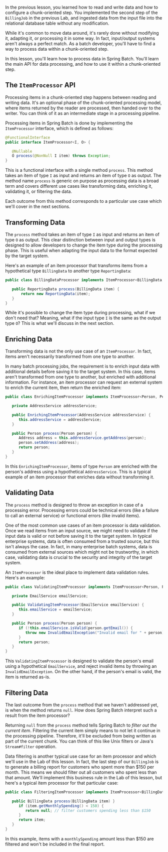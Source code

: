 In the previous lesson, you learned how to read and write data and how to configure a chunk-oriented step. You implemented the second step of the `BillingJob` in the previous Lab, and ingested data from the input file into the relational database table without any modification.

While it's common to move data around, it's rarely done without modifying it, adapting it, or processing it in some way. In fact, input/output systems aren't always a perfect match. As a batch developer, you'll have to find a way to process data within a chunk-oriented step.

In this lesson, you'll learn how to process data in Spring Batch. You'll learn the main API for data processing, and how to use it within a chunk-oriented step.

## The `ItemProcessor` API

Processing items in a chunk-oriented step happens between reading and writing data. It's an optional phase of the chunk-oriented processing model, where items returned by the reader are processed, then handed over to the writer. You can think of it as an intermediate stage in a processing pipeline.

Processing items in Spring Batch is done by implementing the `ItemProcessor` interface, which is defined as follows:

```java
@FunctionalInterface
public interface ItemProcessor<I, O> {

   @Nullable
   O process(@NonNull I item) throws Exception;
}
```

This is a functional interface with a single method `process`. This method takes an item of type `I` as input and returns an item of type `O` as output. The method name `process` is generic on purpose as processing data is a broad term and covers different use cases like transforming data, enriching it, validating it, or filtering the data.

Each outcome from this method corresponds to a particular use case which we'll cover in the next sections.

## Transforming Data

The `process` method takes an item of type `I` as input and returns an item of type `O` as output. This clear distinction between input and output types is designed to allow developers to change the item type during the processing phase. This is useful when adapting the input data to the format expected by the target system.

Here's an example of an item processor that transforms items from a hypothetical type `BillingData` to another type `ReportingData`:

```java
public class BillingDataProcessor implements ItemProcessor<BillingData, ReportingData> {

   public ReportingData process(BillingData item) {
       return new ReportingData(item);
   }
}
```

While it's possible to change the item type during processing, what if we don't need that? Meaning, what if the input type `I` is the same as the output type `O`? This is what we'll discuss in the next section.

## Enriching Data

Transforming data is not the only use case of an `ItemProcessor`. In fact, items aren't necessarily transformed from one type to another.

In many batch processing jobs, the requirement is to enrich input data with additional details before saving it to the target system. In this case, items aren't transformed from one type to another, but enriched with additional information. For instance, an item processor can request an external system to enrich the current item, then return the enriched item:

```java
public class EnrichingItemProcessor implements ItemProcessor<Person, Person> {

   private AddressService addressService;

   public EnrichingItemProcessor(AddressService addressService) {
      this.addressService = addressService;
   }

   public Person process(Person person) {
      Address address = this.addressService.getAddress(person);
      person.setAddress(address);
      return person;
   }
}
```

In this `EnrichingItemProcessor`, items of type `Person` are enriched with the person's address using a hypothetical `AddressService`. This is a typical example of an item processor that enriches data without transforming it.

## Validating Data

The `process` method is designed to throw an exception in case of a processing error.
Processing errors could be technical errors (like a failure to call an external service) or functional errors (like invalid items).

One of the most common use cases of an item processor is data validation. Once we read items from an input source, we might need to validate if the input data is valid or not before saving it to the target system. In typical enterprise systems, data is often consumed from a trusted source, but this isn't always the case. In fact, in many enterprise batch systems, data is consumed from external sources which might not be trustworthy, in which case, validating data is crucial to the security and integrity of the target system.

An `ItemProcessor` is the ideal place to implement data validation rules. Here's an example:

```java
public class ValidatingItemProcessor implements ItemProcessor<Person, Person> {

   private EmailService emailService;

   public ValidatingItemProcessor(EmailService emailService) {
      this.emailService = emailService;
   }

   public Person process(Person person) {
      if (!this.emailService.isValid(person.getEmail()) {
         throw new InvalidEmailException("Invalid email for " + person);
      }
      return person;
   }
}
```

This `ValidatingItemProcessor` is designed to validate the person's email using a hypothetical `EmailService`, and reject invalid items by throwing an `InvalidEmailException`. On the other hand, if the person's email is valid, the item is returned as-is.

## Filtering Data

The last outcome from the `process` method that we haven't addressed yet, is when the method returns `null`. How does Spring Batch interpret such a result from the item processor?

Returning `null` from the `process` method tells Spring Batch to _filter out the current item_. Filtering the current item simply means to not let it continue in the processing pipeline. Therefore, it'll be excluded from being written as part of the current chunk. You can think of this like Unix filters or Java's `Stream#filter` operation.

Data filtering is another typical use case for an item processor and which we'll use in the Lab of this lesson. In fact, the last step of our `BillingJob` is to generate a billing report for customers who spent more than $150 per month. This means we should filter out all customers who spent less than that amount. We'll implement this business rule in the Lab of this lesson, but here's a typical item processor for that particular case:

```java
public class FilteringItemProcessor implements ItemProcessor<BillingData, BillingData> {

   public BillingData process(BillingData item) }
      if (item.getMonthlySpending() < 150) {
         return null; // filter customers spending less than $150
      }
      return item;
   }
}
```

In this example, items with a `monthlySpending` amount less than $150 are filtered and won't be included in the final report.

